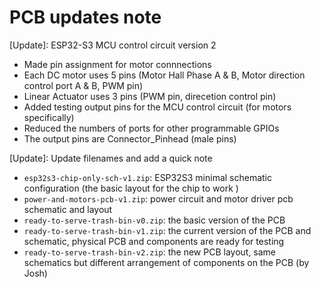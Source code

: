 # PCB updates note

[Update]: ESP32-S3 MCU control circuit version 2
- Made pin assignment for motor connnections 
- Each DC motor uses 5 pins (Motor Hall Phase A & B, Motor direction control port A & B, PWM pin)
- Linear Actuator uses 3 pins (PWM pin, direcetion control pin)
- Added testing output pins for the MCU control circuit (for motors specifically)
- Reduced the numbers of ports for other programmable GPIOs
- The output pins are Connector_Pinhead (male pins)

[Update]: Update filenames and add a quick note
- `esp32s3-chip-only-sch-v1.zip`: ESP32S3 minimal schematic configuration (the basic layout for the chip to work )
- `power-and-motors-pcb-v1.zip`: power circuit and motor driver pcb schematic and layout
- `ready-to-serve-trash-bin-v0.zip`: the basic version of the PCB
- `ready-to-serve-trash-bin-v1.zip`: the current version of the PCB and schematic, physical PCB and components are ready for testing 
- `ready-to-serve-trash-bin-v2.zip`: the new PCB layout, same schematics but different arrangement of components on the PCB (by Josh)